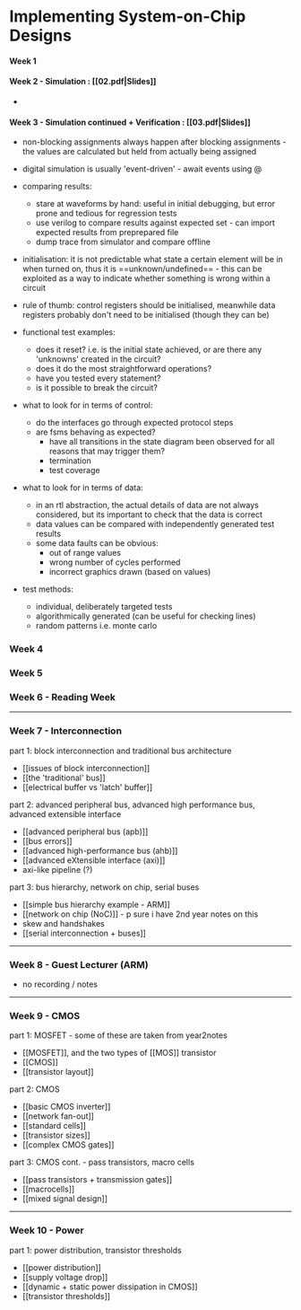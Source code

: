 # Implementing System-on-Chip Designs

#### Week 1

#### Week 2 - Simulation : [[02.pdf|Slides]]
-

#### Week 3 - Simulation continued + Verification : [[03.pdf|Slides]] 
- non-blocking assignments always happen after blocking assignments - the values are calculated but held from actually being assigned
- digital simulation is usually 'event-driven' - await events using @

- comparing results:
	- stare at waveforms by hand: useful in initial debugging, but error prone and tedious for regression tests
	- use verilog to compare results against expected set - can import expected results from preprepared file
	- dump trace from simulator and compare offline
- initialisation: it is not predictable what state a certain element will be in when turned on, thus it is ==unknown/undefined== - this can be exploited as a way to indicate whether something is wrong within a circuit
- rule of thumb: control registers should be initialised, meanwhile data registers probably don't need to be initialised (though they can be)

 - functional test examples:
	 - does it reset? i.e. is the initial state achieved, or are there any 'unknowns' created in the circuit?
	 - does it do the most straightforward operations?
	 - have you tested every statement?
	 - is it possible to break the circuit?
 - what to look for in terms of control:
	 - do the interfaces go through expected protocol steps
	 - are fsms behaving as expected?
		 - have all transitions in the state diagram been observed for all reasons that may trigger them?
		 - termination
		 - test coverage
 - what to look for in terms of data:
	 - in an rtl abstraction, the actual details of data are not always considered, but its important to check that the data is correct
	 - data values can be compared with independently generated test results
	 - some data faults can be obvious:
		 - out of range values
		 - wrong number of cycles performed
		 - incorrect graphics drawn (based on values)
- test methods:
	- individual, deliberately targeted tests
	- algorithmically generated (can be useful for checking lines)
	- random patterns i.e. monte carlo

### Week 4 

### Week 5 

### Week 6 - Reading Week
***
### Week 7 - Interconnection
part 1: block interconnection and traditional bus architecture
- [[issues of block interconnection]]
- [[the 'traditional' bus]]
- [[electrical buffer vs 'latch' buffer]]

part 2: advanced peripheral bus, advanced high performance bus, advanced extensible interface
- [[advanced peripheral bus (apb)]]
- [[bus errors]]
- [[advanced high-performance bus (ahb)]]
- [[advanced eXtensible interface (axi)]]
- axi-like pipeline (?)

part 3: bus hierarchy, network on chip, serial buses
- [[simple bus hierarchy example - ARM]]
- [[network on chip (NoC)]] - p sure i have 2nd year notes on this
- skew and handshakes
- [[serial interconnection + buses]]
***
### Week 8 - Guest Lecturer (ARM)
- no recording / notes
***
### Week 9 - CMOS
part 1: MOSFET - some of these are taken from year2notes
- [[MOSFET]], and the two types of [[MOS]] transistor
- [[CMOS]]
- [[transistor layout]]

part 2: CMOS
- [[basic CMOS inverter]]
- [[network fan-out]]
- [[standard cells]]
- [[transistor sizes]]
- [[complex CMOS gates]]

part 3: CMOS cont. - pass transistors, macro cells
- [[pass transistors + transmission gates]]
- [[macrocells]]
- [[mixed signal design]]
***
### Week 10 - Power
part 1: power distribution, transistor thresholds
- [[power distribution]]
- [[supply voltage drop]]
- [[dynamic + static power dissipation in CMOS]]
- [[transistor thresholds]]